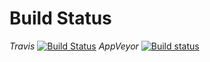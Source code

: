 # Build Status 

_Travis_
[![Build Status](https://travis-ci.org/pyiron/pyiron_base.svg?branch=master)](https://travis-ci.org/pyiron/pyiron_base)
_AppVeyor_
[![Build status](https://ci.appveyor.com/api/projects/status/sh2wnbwl6dr5nd2f?svg=true)](https://ci.appveyor.com/project/jan-janssen/pyiron-base)
